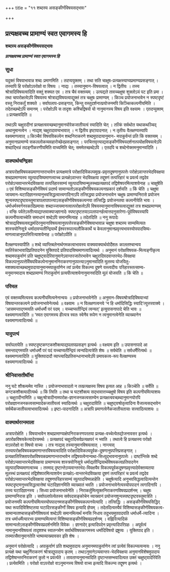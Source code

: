 +++
title = "११ शब्दस्य असङ्कीर्णविषयसद्भावः"

+++


## प्रत्यक्षवच्च प्रामाण्यं स्वत एवागमस्य हि

**शब्दस्य असङ्कीर्णविषयसद्भावः**

***प्रत्यक्षवच्च प्रामाण्यं स्वत एवागमस्य हि***

### **सुधा**

यदुक्तं विषयाभावान्न शब्दः प्रमाणमिति । तदप्ययुक्तम् । तथा सति चाक्षुष-प्रत्यक्षस्याप्यप्रमाण्यप्रसङ्गात् । तस्यापि हि परोक्षोऽपरोक्षो वा विषयः । नाद्यः । तस्यानुमान-विषयत्वात् । न द्वितीयः । तस्य श्रोत्रादिविषयत्वादिति वक्तुं शक्यत एव । तत्र चैवं वक्तव्यम् । उत्पद्यते तावच्चक्षुषा शुक्लोऽयं पट इति प्रमा । तथा चापरोक्षत्वेऽपि विषयस्य श्रोत्राद्यविषयत्वाद्युक्तं तत्र चक्षुषः प्रामाण्यम् । किञ्च प्रयोजनाभावेन न स्पष्टदृष्टं वस्तु निराकर्तुं शक्यते । सर्वापलाप-प्रसङ्गात्, किन्तु वस्तुदर्शनात्प्रयोजनमपि किञ्चित्कल्पनीयमिति । तदेतच्छब्देऽपि समानम् । परोक्षोऽपि स तादृशः कश्चिद्विषयो यो नानुमानस्य विषय इति वक्ष्यामः । एतदप्युक्तम् ॥ प्रत्यक्षवदिति ॥

तथाऽपि चक्षुरादीनां प्रत्यक्षत्ववच्छब्दानुमानयोरेकजातीयत्वं स्यादिति चेत् । तत्किं सर्वथोत यथाकथञ्चिद् अथानुमानत्वेन । नाद्यश् चक्षुरादावप्यभावात् । न द्वितीय इष्टापादनात् । न तृतीयः वैलक्षण्यस्यापि वक्ष्यमाणत्वात् ॥ किञ्चैवं विषयविकल्पेन शब्दनिराकरणे शब्दमुपादायानुमान- मपाकुर्वन्तं प्रति किं वक्तव्यम् । अनुमानाप्रामाण्ये सकललोकव्यवहारोच्छेदप्रसङ्गात् । परचित्तवृत्त्याद्यसङ्कीर्णविषयदर्शनात्पयोक्षविषयत्वेऽपि शब्दाद्भिन्नं तदङ्गीकरणीयमिति वाच्यमिति चेत्; सममेतच्छब्देऽपि । एतदपि च शब्देनोक्तमनुमानवदिति ।

### **वाक्यार्थचन्द्रिका**

अत्रापरोक्षविषयकप्रमाणान्तराभावेन प्रत्यक्षमात्रे परोक्षादिविकल्पमुख-प्रवृत्तदूषणानुपपत्तेः परोक्षेऽवान्तरभेदविवक्षया शब्दप्रामाण्यस्य व्युत्पादयिष्यमाणत्वाच्च प्रत्यक्षेऽवान्तर भेदविवक्षया तद्दूषणं तत्परिहारं च प्रवर्त्य तद्वदेव परोक्षेऽप्यवान्तरभेदविवक्षया तत्परिहारसाम्यं व्युत्पादयिष्यन्मूलस्थप्रत्यक्षपदं तद्विशेषपरमित्याशयेनाह ॥ चाक्षुषेति ॥ एवं विशिष्यासङ्कीर्णविषयं प्रदर्श्य सामान्यतोऽसङ्कीर्णविषयकल्पनाप्रकारं दर्शयति ॥ किं चेति ॥ चक्षुषा जायमान-घटादिज्ञानस्यानुभवसिद्धत्वात्त्वगादिनाऽपि तत्सिद्ध्या प्रयोजनाभावेन चक्षुषः प्रामाण्यनिरासे प्रयोजन शून्यस्पष्टदृष्टवस्तुमात्रापलापापत्त्याऽसङ्कीर्णविषयकल्पनया तत्सिद्धिः प्रयोजनतया कल्पनीयेति भावः । धर्माधर्मस्वर्गनरकादिप्रमायाः शब्दाज्जायमानत्वात्परोक्षत्वेऽपि विषयस्यानुमानाविषयत्वाद्युक्तं तत्र शब्दप्रामाण्यम् । वन्हिः पर्वतेऽस्तीत्याद्याप्तवाक्याज्ज्ञानादेः स्पष्टदृष्टतयाऽपलापानर्हत्वात्तदनुसारेणा-पूर्वविषयस्यापि कल्पनीयत्वाच्चेति समाधानं शब्देऽपि समानमित्याह ॥ तदेतदिति ॥ ननु रूपादेः श्रोत्राद्यविषयत्ववद्धर्मादेरनुमानाविषयत्वानुपपत्तेरसङ्कीर्णविषयाभावान्न चक्षुषा शब्दस्य साम्यमित्यतः शास्त्रयोनिसूत्रे धर्मादावप्यतीन्द्रियार्थे ईश्वररूपात्यलौकिकार्थे च केवलानुमानप्रवृत्त्यभावस्योपपादयिष्य-माणत्वान्नानुपपत्तिरित्याशयेनाह ॥ परोक्षोऽपीति ॥

वैलक्षण्यस्यापीति ॥ शब्दे व्याप्तिबलेनार्थगमकत्वाभावस्य वाक्यवाक्यार्थयोर्देशतः कालतश्चान्वय व्यतिरेकाभावादिप्रतिपादनेन युक्तिपादे प्रतिपादयिष्यमाणत्वादित्यर्थः । अनुमानं परोक्षविषयक-मित्यङ्गीकृत्य शब्दमपाकुर्वाणं प्रति चक्षुष्ट्वादेरिवानुमानेऽवान्तरजातेरभावेन चक्षुरादिवदवान्तरभेद-विवक्षया विकल्पानुपपत्तेर्विषयविकल्पेनानुमाननिराकरणानुपपत्त्याऽनुमानवदिति मूलस्य योजयितु-मशक्यत्वाच्छब्दमुपादायानुमानमपाकुर्वाणेन त्वां प्रत्येव विकल्प्य दूषणे यस्त्वदीयः परिहारस्तत्साम्य-मनुमानमादाय शब्दप्रामाण्यं निराकुर्वाणं प्रत्यपीत्याशयेनानुमानवदिति मूलं योजयति ॥ किं चेति ॥

### **परिमल**

एवं वक्तव्यमित्यस्य कल्पनीयमित्यनेनान्वयः ॥ प्रयोजनाभावेनेति ॥ अनुमान-विषयश्रोत्रादिविषयाभ्यां विषयान्तरकल्पने प्रयोजनाभावेनेत्यर्थः ॥ वक्ष्यामः ॥ न विलक्षणत्वनये ‘न हि धर्मादिसिद्धिः स्यादि’त्युत्तरवाक्ये । ‘आसमन्ताद्गमयति धर्माधर्मौ परं पदम् । यच्चाप्यतीन्द्रियं त्वन्यत्’ इत्युपासनापादे चेति भावः ॥ वक्ष्यमाणत्वादिति ॥ ‘स्वत एवागमस्य हीत्यत्र स्वतः स्वेनैव रूपेण न त्वनुमानत्वेनेति व्याख्यानेन वक्ष्यमाणत्वादित्यर्थः ॥

### **यादुपत्यं**

सर्वापलापेति ॥ स्पष्टदृष्टकण्टकशौक्ल्याद्यपलापप्रसङ्ग इत्यर्थः ॥ वक्ष्याम इति ॥ उपासनापादे आ समन्ताद्गमयति धर्माधर्मौ परं पदं यच्चाप्यतीन्द्रियं त्वन्यदित्यत्रेति शेषः ॥ सर्वथेति ॥ सर्वधर्मैरित्यर्थः ॥ वक्ष्यमाणत्वादिति ॥ युक्तिपादादौ व्याप्त्यादिप्रतिसन्धानाभावेऽपि प्रमापकत्व-रूप वैलक्षण्यस्य वक्ष्यमाणत्वादित्यर्थः ॥

### **श्रीनिवासतीर्थीया**

ननु घटे शौक्ल्यमेव नास्ति । प्रयोजनाभावादतो न तत्प्रत्यक्षस्य विषय इत्यत आह ॥ किञ्चेति ॥ सर्वेति ॥ कण्टकशौक्ल्यादीत्यर्थः ॥ किं त्विति ॥ तथा च घटशौक्ल्य सद्भावात्तच्चक्षुषो विषय इति कल्पनीयमित्याशयः ॥ चक्षुरादीनामिति ॥ चक्षुःश्रोत्रादीनामपरोक्ष-ज्ञानजनकत्वसाम्येन प्रत्यक्षत्ववच्छब्दानुमानयोरपि परोक्षज्ञानजनकत्वसाम्यादेकजातीयत्वं स्यादित्यर्थः ॥ चक्षुरादाविति ॥ चक्षुष्ट्वश्रोतृत्वादिना वैजात्यसद्भावेन सर्वथैकजातीयत्वाभावादित्यर्थः ॥ इष्टा-पादनादिति ॥ अत्रापि प्रमाणत्वेनैकजातीयतायाः सत्त्वादित्याशयः ॥

### **वाक्यार्थरत्नमाला**

अत्रापरोक्षेति । विषयाभावेन शब्दप्रामाण्याक्षेपनिराकरणपरतया प्रत्यक्ष-वच्चेत्येतद्योजनावसर इत्यर्थः । अपरोक्षविषयकेत्यादेरयमर्थः । प्रत्यक्षपदं चक्षुरादिसर्वप्रत्यक्षपरं न भवति । तथात्वे हि प्रत्यक्षस्य परोक्षो वाऽपरोक्षो वा विषयो वाच्यः । तत्र नाद्यस् तस्यानुमानविषयत्वात् । नान्त्यस् तस्यापरोक्षविषयकप्रमाणान्तरविषयत्वादिति परोक्षादिविकल्पपूर्वक-दूषणानुपपत्तिप्रसङ्गात् । प्रत्यक्षातिरिक्तापरोक्षविषयकप्रमाणान्तराभावेन तद्विषयत्वेनान्यथा-सिध्युद्भावनानुपपत्तेः । दार्ष्टान्तिके शब्दे परोक्षेऽप्यवान्तरभेदविवक्षया प्रामाण्यस्य शास्त्रयोनिसूत्रे धर्माद्यतीन्द्रियार्थविषयकत्वप्रतिपादनेन व्युत्पादयिष्यमाणत्वाच्च । तस्माद् दृष्टान्तेऽप्यवान्तरभेद-विवक्षयैव विकल्पपूर्वकदूषणप्रवृत्त्यादेर्वक्तव्यतया मूलस्थं प्रत्यक्षपदं तद्विशेषपरमित्याशयेन प्रत्यक्षेऽ-वान्तरभेदविवक्षया दूषणं तत्परिहारं च प्रवर्त्य तद्वदेव परोक्षेऽप्यवान्तरभेदविवक्षया तद्दूषणपरिहारसाम्यं व्युत्पादयिष्यन्नाहेति । चक्षुषेत्यादि अनुभवसिद्धत्वादित्यन्तेन स्पष्टदृष्टमनुभवसिद्धत्वात्तेषां घटादिज्ञानमिति व्याख्यातं भवति । प्रयोजनाभावेनेत्यस्योपपादनं त्वगादिनापि । तस्य घटादिज्ञानस्य । सिध्या प्रयोजनाभावेनेति । निराकर्तुमित्युक्तनिराकरणविषयप्रदर्शनम् । चक्षुषः प्रामाण्यनिरास इति । सर्वापलापेत्येतस्य सर्वपदसङ्कोचेन व्याख्यानं प्रयोजनशून्यस्पष्टदृष्टवस्तुमात्रेति । प्रयोजनमपि कल्पनीयमित्यस्योपपादनमसङ्कीर्णविषयकल्पनयेत्यादि । तत्सिद्धिः । असङ्कीर्णविषयसिद्धिर् यथा रूपादिविशिष्टतया घटादिरसङ्कीर्णो विषय इत्यादि ज्ञेयम् । तदेतदित्यस्यैवं विशिष्यासङ्कीर्णविषयकत्व-सामान्यतश्चासङ्कीर्णविषयत्वं शब्देऽपि समानमित्यर्थं मनसि निधाय तदुभयमुपपादयति धर्माधर्मे-त्यादिना । तत्र धर्माधर्मेत्यारभ्य प्रामाण्यमित्यन्तं विशिष्यासङ्कीर्णविषयप्रदर्शनम् । वह्निरित्यादिकं सामान्यतोऽसङ्कीर्णविषयप्रदर्शनमिति विवेकः । ज्ञानादेर् इत्यादिपदेन प्रवृत्त्यादिपरिग्रहः । अपूर्वत्वं नामानुमानविषयत्वं तादृशश्च स्वातन्त्र्येण सर्वार्थविषयकागमस्य धर्मादिविषयो
द्रष्ट्रव्यः । युक्तिपाद इति । तस्मात्सैवानुमानतेति भाष्यव्याख्यावसर इति शेषः ।

अनुमानं परोक्षेत्यादि । अपाकुर्वाणं प्रति शब्दमुपादाय अनुमानमपाकुर्वाणेन त्वां प्रत्येवं विकल्प्यत्यन्वयः । ननु प्रत्यक्षे यथा चक्षुर्निराकरणं श्रोत्राद्युपादाय कृतम् । तथाऽनुमानेऽप्यवान्तर-भेदविवक्षया अनुमानविशेषमुपादाय तद्विशेषान्तरनिराकरणं कुतो न प्रवर्त्यते । तावताप्यनुमानवदिति दृष्टान्तसम्भवादित्यत उक्तं चक्षुष्ट्वादेरिवेति । प्रत्येवमिति । परोक्षो वाऽपरोक्षो वाऽनुमानस्य विषयो वाच्य इत्यादि विकल्प्य तद्दूषण इत्यर्थः ।

